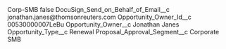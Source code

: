 <?xml version="1.0" encoding="UTF-8"?>
<CustomMetadata xmlns="http://soap.sforce.com/2006/04/metadata" xmlns:xsi="http://www.w3.org/2001/XMLSchema-instance" xmlns:xsd="http://www.w3.org/2001/XMLSchema">
    <label>Corp-SMB</label>
    <protected>false</protected>
    <values>
        <field>DocuSign_Send_on_Behalf_of_Email__c</field>
        <value xsi:type="xsd:string">jonathan.janes@thomsonreuters.com</value>
    </values>
    <values>
        <field>Opportunity_Owner_Id__c</field>
        <value xsi:type="xsd:string">00530000007LeBu</value>
    </values>
    <values>
        <field>Opportunity_Owner__c</field>
        <value xsi:type="xsd:string">Jonathan Janes</value>
    </values>
    <values>
        <field>Opportunity_Type__c</field>
        <value xsi:type="xsd:string">Renewal</value>
    </values>
    <values>
        <field>Proposal_Approval_Segment__c</field>
        <value xsi:type="xsd:string">Corporate SMB</value>
    </values>
</CustomMetadata>
